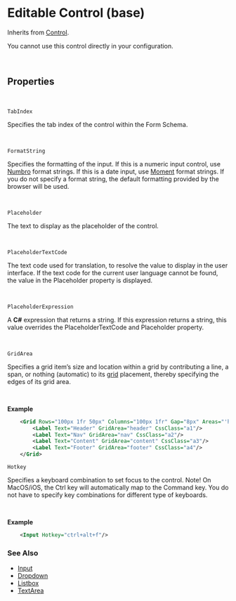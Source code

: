 
# Editable Control (base)

Inherits from [Control](control.md).

You cannot use this control directly in your configuration.

<br/>

## Properties

<br/>

`TabIndex`

Specifies the tab index of the control within the Form Schema.

<br/>

`FormatString`

Specifies the formatting of the input. If this is a numeric input control, use [Numbro](http://numbrojs.com/) format strings. If this is a date input, use [Moment](https://momentjs.com/) format strings. If you do not specify a format string, the default formatting provided by the browser will be used.

<br/>

`Placeholder`

The text to display as the placeholder of the control.

<br/>

`PlaceholderTextCode`

The text code used for translation, to resolve the value to display in the user interface. If the text code for the current user language cannot be found, the value in the Placeholder property is displayed.

<br/>

`PlaceholderExpression`

A **C#** expression that returns a string. If this expression returns a string, this value overrides the PlaceholderTextCode and Placeholder property.

<br/>

`GridArea`

Specifies a grid item’s size and location within a grid by contributing a line, a span, or nothing (automatic) to its [grid](grid.md) placement, thereby specifying the edges of its grid area.

<br/>

**Example**

```xml
    <Grid Rows="100px 1fr 50px" Columns="100px 1fr" Gap="8px" Areas="'header header' 'nav content' 'footer footer'">
        <Label Text="Header" GridArea="header" CssClass="a1"/>
        <Label Text="Nav" GridArea="nav" CssClass="a2"/>
        <Label Text="Content" GridArea="content" CssClass="a3"/>
        <Label Text="Footer" GridArea="footer" CssClass="a4"/>
    </Grid>
```

`Hotkey`

Specifies a keyboard combination to set focus to the control.
Note! On MacOS/iOS, the Ctrl key will automatically map to the Command key. You do not have to specify key combinations for different type of keyboards.

<br/>

**Example**

```xml
    <Input Hotkey="ctrl+alt+f"/>
```

### See Also

- [Input](input.md)
- [Dropdown](dropdown.md)
- [Listbox](listbox.md)
- [TextArea](textarea.md)
